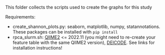 This folder collects the scripts used to create the graphs for this study

Requirements:
* create_shannon_plots.py: seaborn, matplotlib, numpy, statannotations. These packages can be installed with `pip install`
* rpca_slurm.sh: [QIIME2](https://docs.qiime2.org/2023.9/install/) <= 2022.11 (you might need to re-create your feature table with the same QIIME2 version), [DEICODE](https://library.qiime2.org/plugins/deicode/19/). See links for installation instructions!
